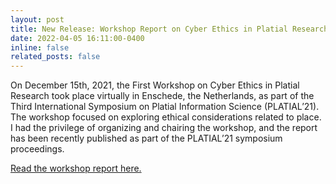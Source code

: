 ```yaml
---
layout: post
title: New Release: Workshop Report on Cyber Ethics in Platial Research
date: 2022-04-05 16:11:00-0400
inline: false
related_posts: false
---
```

On December 15th, 2021, the First Workshop on Cyber Ethics in Platial Research took place virtually in Enschede, the Netherlands, as part of the Third International Symposium on Platial Information Science (PLATIAL’21). The workshop focused on exploring ethical considerations related to place. I had the privilege of organizing and chairing the workshop, and the report has been recently published as part of the PLATIAL’21 symposium proceedings.

<a href=" https://doi.org/10.5281/zenodo.6413003">Read the workshop report here.</a>